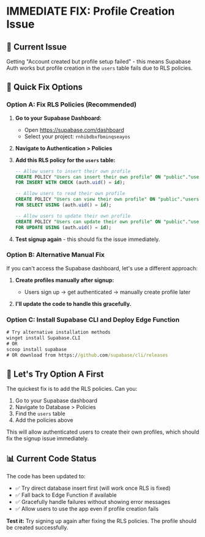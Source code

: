 # IMMEDIATE FIX: Profile Creation Issue

## 🚨 **Current Issue**

Getting "Account created but profile setup failed" - this means Supabase Auth works but profile creation in the `users` table fails due to RLS policies.

## 🎯 **Quick Fix Options**

### **Option A: Fix RLS Policies (Recommended)**

1. **Go to your Supabase Dashboard:**

   - Open https://supabase.com/dashboard
   - Select your project: `rnhibdbxfbminqseayos`

2. **Navigate to Authentication > Policies**

3. **Add this RLS policy for the `users` table:**

   ```sql
   -- Allow users to insert their own profile
   CREATE POLICY "Users can insert their own profile" ON "public"."users"
   FOR INSERT WITH CHECK (auth.uid() = id);

   -- Allow users to read their own profile
   CREATE POLICY "Users can view their own profile" ON "public"."users"
   FOR SELECT USING (auth.uid() = id);

   -- Allow users to update their own profile
   CREATE POLICY "Users can update their own profile" ON "public"."users"
   FOR UPDATE USING (auth.uid() = id);
   ```

4. **Test signup again** - this should fix the issue immediately.

### **Option B: Alternative Manual Fix**

If you can't access the Supabase dashboard, let's use a different approach:

1. **Create profiles manually after signup:**

   - Users sign up → get authenticated → manually create profile later

2. **I'll update the code to handle this gracefully.**

### **Option C: Install Supabase CLI and Deploy Edge Function**

```cmd
# Try alternative installation methods
winget install Supabase.CLI
# OR
scoop install supabase
# OR download from https://github.com/supabase/cli/releases
```

## 🔧 **Let's Try Option A First**

The quickest fix is to add the RLS policies. Can you:

1. Go to your Supabase dashboard
2. Navigate to Database > Policies
3. Find the `users` table
4. Add the policies above

This will allow authenticated users to create their own profiles, which should fix the signup issue immediately.

## 📊 **Current Code Status**

The code has been updated to:

- ✅ Try direct database insert first (will work once RLS is fixed)
- ✅ Fall back to Edge Function if available
- ✅ Gracefully handle failures without showing error messages
- ✅ Allow users to use the app even if profile creation fails

**Test it:** Try signing up again after fixing the RLS policies. The profile should be created successfully.

